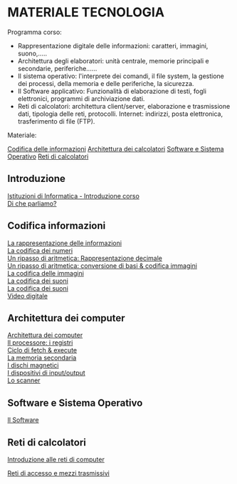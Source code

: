 # MATERIALE TECNOLOGIA

Programma corso:

* Rappresentazione digitale delle informazioni: caratteri, immagini, suono,.....
* Architettura degli elaboratori: unità centrale, memorie principali e secondarie, periferiche......
* Il sistema operativo: l'interprete dei comandi, il file system, la gestione dei processi, della memoria e delle periferiche, la sicurezza.
* Il Software applicativo: Funzionalità di elaborazione di testi, fogli elettronici, programmi di archiviazione dati.
* Reti di calcolatori: architettura client/server, elaborazione e trasmissione dati, tipologia delle reti, protocolli. Internet: indirizzi, posta elettronica, trasferimento di file (FTP).

Materiale:

[Codifica delle informazioni](./CODIFICA-4.pdf)
[Architettura dei calcolatori](./ARCHITETTURA-COMPLETO-4.pdf)
[Software e Sistema Operativo](./SOFTWARE_E_SISTEMA_OPERATIVO-4.pdf)
[Reti di calcolatori](./RETI-4.pdf)

## Introduzione
[Istituzioni di Informatica - Introduzione corso](./dams-1.pdf)  
[Di che parliamo?](./dams-2.pdf)

## Codifica informazioni

[La rappresentazione delle informazioni](./lezione3-dams.pdf)  
[La codifica dei numeri](./lezione4-dams.pdf)  
[Un ripasso di aritmetica: Rappresentazione decimale](./lezione5-dams.pdf)  
[Un ripasso di aritmetica: conversione di basi & codifica immagini](./lezione6-dams.pdf)  
[La codifica delle immagini](./lezione7-dams.pdf)  
[La codifica dei suoni](./lezione8-dams.pdf)  
[La codifica dei suoni](./lezione9-dams.pdf)  
[Video digitale](./lezione10-dams.pdf)  

## Architettura dei computer

[Architettura dei computer](./lezione11-dams.pdf)  
[Il processore: i registri](./lezione12-dams.pdf)  
[Ciclo di fetch & execute](./lezione13-dams.pdf)  
[La memoria secondaria](./lezione14-dams.pdf)  
[I dischi magnetici](./lezione15-dams.pdf)  
[I dispositivi di input/output](./lezione16-dams.pdf)  
[Lo scanner](./lezione17-dams.pdf)  


## Software e Sistema Operativo
[Il Software](./lezione18-dams.pdf)

## Reti di calcolatori

[Introduzione alle reti di computer](./lezione119-dams.pdf)

[Reti di accesso e mezzi trasmissivi](./lezione20-dams.pdf)